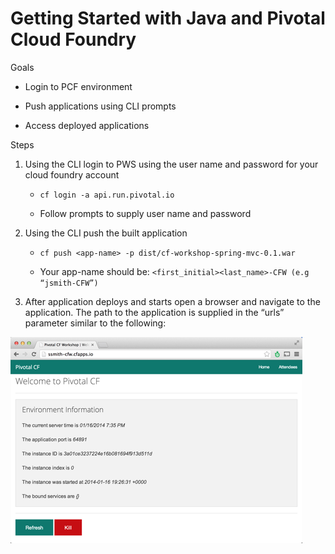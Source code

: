 # Getting Started with Java and Pivotal Cloud Foundry

Goals

* Login to PCF environment

* Push applications using CLI prompts

* Access deployed applications
 
Steps

1. Using the CLI login to PWS using the user name and password for your cloud foundry account
 
   * `cf login -a api.run.pivotal.io`
 
   * Follow prompts to supply user name and password
 
2. Using the CLI push the built application
 
   * `cf push <app-name> -p dist/cf-workshop-spring-mvc-0.1.war`
 
   * Your app-name should be: `<first_initial><last_name>-CFW (e.g “jsmith-CFW”)`
 
3. After application deploys and starts open a browser and navigate to the application.  The path to the application is supplied in the “urls” parameter similar to the following:

  ![Sample Output](images/deploy-output.png)
 

